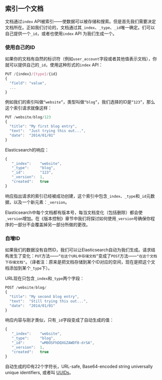 ## 索引一个文档

文档通过`index` API被索引——使数据可以被存储和搜索。但是首先我们需要决定文档所在。正如我们讨论的，文档通过其`_index`、`_type`、`_id`唯一确定。们可以自己提供一个`_id`，或者也使用`index` API 为我们生成一个。

### 使用自己的ID

如果你的文档有自然的标识符（例如`user_account`字段或者其他值表示文档），你就可以提供自己的`_id`，使用这种形式的`index` API：

```Javascript
PUT /{index}/{type}/{id}
{
  "field": "value",
  ...
}
```

例如我们的索引叫做`“website”`，类型叫做`“blog”`，我们选择的ID是`“123”`，那么这个索引请求就像这样：

```Javascript
PUT /website/blog/123
{
  "title": "My first blog entry",
  "text":  "Just trying this out...",
  "date":  "2014/01/01"
}
```

Elasticsearch的响应：

```Javascript
{
   "_index":    "website",
   "_type":     "blog",
   "_id":       "123",
   "_version":  1,
   "created":   true
}
```

响应指出请求的索引已经被成功创建，这个索引中包含`_index`、`_type`和`_id`元数据，以及一个新元素：`_version`。

Elasticsearch中每个文档都有版本号，每当文档变化（包括删除）都会使`_version`增加。在《版本控制》章节中我们将探讨如何使用`_version`号确保你程序的一部分不会覆盖掉另一部分所做的更改。

### 自增ID

如果我们的数据没有自然ID，我们可以让Elasticsearch自动为我们生成。请求结构发生了变化：`PUT`方法——`“在这个URL中存储文档”`变成了`POST`方法——`"在这个文档下存储文档"`。（译者注：原来是把文档存储到某个ID对应的空间，现在是把这个文档添加到某个`_type`下）。

URL现在只包含`_index`和`_type`两个字段：

```Javascript
POST /website/blog/
{
  "title": "My second blog entry",
  "text":  "Still trying this out...",
  "date":  "2014/01/01"
}
```

响应内容与刚才类似，只有`_id`字段变成了自动生成的值：

```Javascript
{
   "_index":    "website",
   "_type":     "blog",
   "_id":       "wM0OSFhDQXGZAWDf0-drSA",
   "_version":  1,
   "created":   true
}
```

自动生成的ID有22个字符长，URL-safe, Base64-encoded string universally unique identifiers, 或者叫 [UUIDs](http://en.wikipedia.org/wiki/Uuid)。

